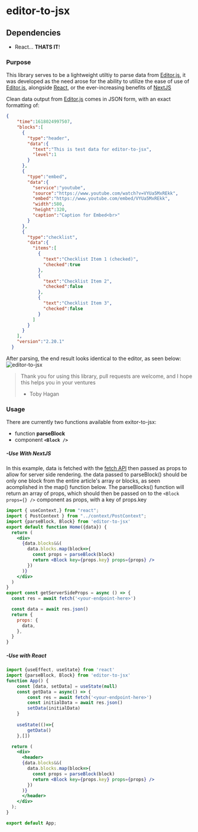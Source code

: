 # editor-to-jsx

## Dependencies
- React... __THATS IT__!
 
### Purpose 
This library serves to be a lightweight utiltiy to parse data from [Editor.js](https://github.com/codex-team/editor.js), it was developed as the need arose for the ability to utilize the ease of use of [Editor.js](https://github.com/codex-team/editor.js), alongside [React](https://github.com/facebook/react), or the ever-increasing benefits of [NextJS](https://github.com/vercel/next.js)

Clean data output from [Editor.js](https://github.com/codex-team/editor.js) comes in JSON form, with an exact formatting of:
```json
{
    "time":1618024997507,
    "blocks":[
      {
        "type":"header",
        "data":{
          "text":"This is test data for editor-to-jsx",
          "level":1
        }
      },
      {
        "type":"embed",
        "data":{
          "service":"youtube",
          "source":"https://www.youtube.com/watch?v=VYUa5MxREkk",
          "embed":"https://www.youtube.com/embed/VYUa5MxREkk",
          "width":580,
          "height":320,
          "caption":"Caption for Embed<br>"
        }
      },
      {
        "type":"checklist",
        "data":{
          "items":[
            {
              "text":"Checklist Item 1 (checked)",
              "checked":true
            },
            {
              "text":"Checklist Item 2",
              "checked":false
            },
            {
              "text":"Checklist Item 3",
              "checked":false
            }
          ]
        }
      }   
    ],
    "version":"2.20.1"
  }
```

After parsing, the end result looks identical to the editor, as seen below:
![editor-to-jsx](https://github.com/lrth06/editor-to-jsx)


> Thank you for using this library, pull requests are welcome, and I hope this helps you in your ventures
> - Toby Hagan 

### Usage
There are currently two functions available from exitor-to-jsx:

- function __parseBlock__
- component __`<Block />`__
##### -Use With NextJS
 
 In this example, data is fetched with the [fetch API](https://) then passed as props to allow for server side rendering. the data passed to parseBlock() should be only one block from the entire article's array or blocks, as seen acomplished in the map() function below. The parseBlocks() function will return an array of props, which should then be passed on to the `<Block props={} />` component as props, with a key of props.key
```jsx
import { useContext,} from "react";
import { PostContext } from "../context/PostContext";
import {parseBlock, Block} from 'editor-to-jsx'
export default function Home({data}) {
  return (
    <div>
      {data.blocks&&(
        data.blocks.map(block=>{
          const props = parseBlock(block)
          return <Block key={props.key} props={props} />
        })
      )}
    </div>
  )
}
export const getServerSideProps = async () => {
  const res = await fetch('<your-endpoint-here>')

  const data = await res.json()
  return {
    props: {
      data,
    },
  }
}

```
##### -Use with React

```jsx
import {useEffect, useState} from 'react'
import {parseBlock, Block} from 'editor-to-jsx'
function App() {
    const [data, setData] = useState(null)
    const getData = async() => {
        const res = await fetch('<your-endpoint-here>')
        const initialData = await res.json()
        setData(initialData)
    }
    
    useState(()=>{
        getData()
    },[])

  return (
    <div>
      <header>
      {data.blocks&&(
        data.blocks.map(block=>{
          const props = parseBlock(block)
          return <Block key={props.key} props={props} />
        })
      )}
      </header>
    </div>
  );
}

export default App;

```